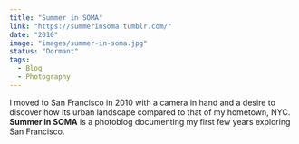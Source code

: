 ```yaml
---
title: "Summer in SOMA"
link: "https://summerinsoma.tumblr.com/"
date: "2010"
image: "images/summer-in-soma.jpg"
status: "Dormant"
tags:
  - Blog
  - Photography
---
```

I moved to San Francisco in 2010 with a camera in hand and a desire to discover how its urban landscape compared to that of my hometown, NYC. **Summer in SOMA** is a photoblog documenting my first few years exploring San Francisco.